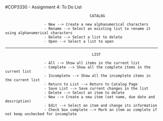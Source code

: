 #COP3330 - Assignment 4: To Do List

                                           CATALOG

                      - New --> Create a new alphanumerical characters
                      - Rename --> Select an existing list to rename it using alphanumerical characters
                      - Delete --> Select a list to delete
                      - Open --> Select a list to open

------------------------------------------------------------------------------------

                                            LIST

                      - All --> Show all items in the current list
                      - Complete --> Show all the complete items in the current list
                      - Incomplete --> Show all the incomplete items in the current list
                      - Return to List --> Return to Catalog Page
                      - Save List --> Save current changes in the list
                      - Delete --> Select an item to delete
                      - New --> Create a new item (set name, due date and description)
                      - Edit --> Select an item and change its information
                      - Check box complete --> Mark an item as complete if not keep unchecked for incomplete